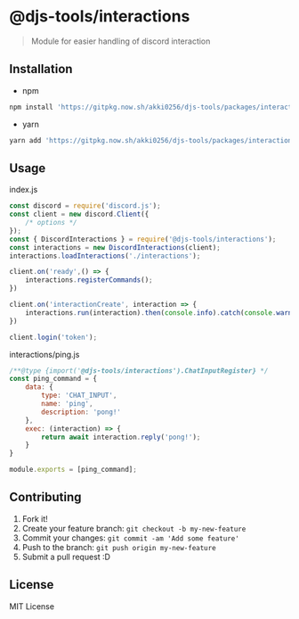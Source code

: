 # @djs-tools/interactions

> Module for easier handling of discord interaction

## Installation
- npm
```bash
npm install 'https://gitpkg.now.sh/akki0256/djs-tools/packages/interactions?interactions-1.0.2'
```
- yarn
```bash
yarn add 'https://gitpkg.now.sh/akki0256/djs-tools/packages/interactions?interactions-1.0.2'
```

## Usage
index.js
```js
const discord = require('discord.js');
const client = new discord.Client({
	/* options */
});
const { DiscordInteractions } = require('@djs-tools/interactions');
const interactions = new DiscordInteractions(client);
interactions.loadInteractions('./interactions');

client.on('ready',() => {
	interactions.registerCommands();
})

client.on('interactionCreate', interaction => {
	interactions.run(interaction).then(console.info).catch(console.warn);
})

client.login('token');
```
interactions/ping.js
```js
/**@type {import('@djs-tools/interactions').ChatInputRegister} */
const ping_command = {
	data: {
		type: 'CHAT_INPUT',
		name: 'ping',
		description: 'pong!'
	},
	exec: (interaction) => {
		return await interaction.reply('pong!');
	}
}

module.exports = [ping_command];
```

## Contributing

1. Fork it!
2. Create your feature branch: `git checkout -b my-new-feature`
3. Commit your changes: `git commit -am 'Add some feature'`
4. Push to the branch: `git push origin my-new-feature`
5. Submit a pull request :D

## License

MIT License
